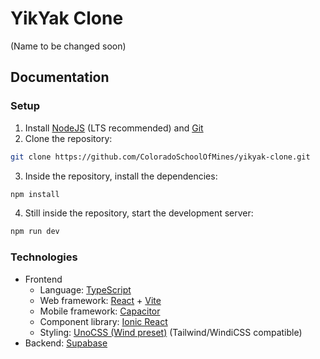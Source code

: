 # YikYak Clone

(Name to be changed soon)

## Documentation

### Setup

1. Install [NodeJS](https://nodejs.org/en/download/) (LTS recommended) and [Git](https://git-scm.com/downloads)
2. Clone the repository:
```bash
git clone https://github.com/ColoradoSchoolOfMines/yikyak-clone.git
```
3. Inside the repository, install the dependencies:
```bash
npm install
```
4. Still inside the repository, start the development server:
```bash
npm run dev
```

### Technologies

* Frontend
  * Language: [TypeScript](https://www.typescriptlang.org)
  * Web framework: [React](https://reactjs.org) + [Vite](https://vitejs.dev)
  * Mobile framework: [Capacitor](https://capacitorjs.com)
  * Component library: [Ionic React](https://ionicframework.com/docs/react)
  * Styling: [UnoCSS (Wind preset)](https://unocss.dev/presets/wind#wind-preset) (Tailwind/WindiCSS compatible)
* Backend: [Supabase](https://supabase.com)
